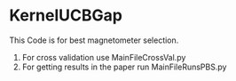 # KernelUCBGap
This Code is for best magnetometer selection.

1) For cross validation use MainFileCrossVal.py
2) For getting results in the paper run MainFileRunsPBS.py
